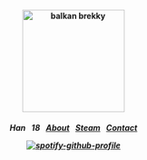 <h4 align="center">
<img src="https://static.wikia.nocookie.net/aliceinborderland/images/8/83/Rei_playing_against_Arisu.jpg/revision/latest/scale-to-width-down/2560?cb=20250927181323" height="180" alt="balkan brekky">
<br>
</h4>
<h5 align="center">
  
Han⠀18⠀[About](https://rentry.co/su)⠀[Steam](https://steamcommunity.com/id/katocha)⠀[Contact](https://gantz.atabook.org)
  
[![spotify-github-profile](https://spotify-github-profile.kittinanx.com/api/view?uid=31vtbuwnddbfyyyerbtfpo6mwpae&cover_image=true&theme=natemoo-re&show_offline=false&background_color=121212&interchange=false&bar_color=000000&bar_color_cover=false)](https://github.com/kittinan/spotify-github-profile)
